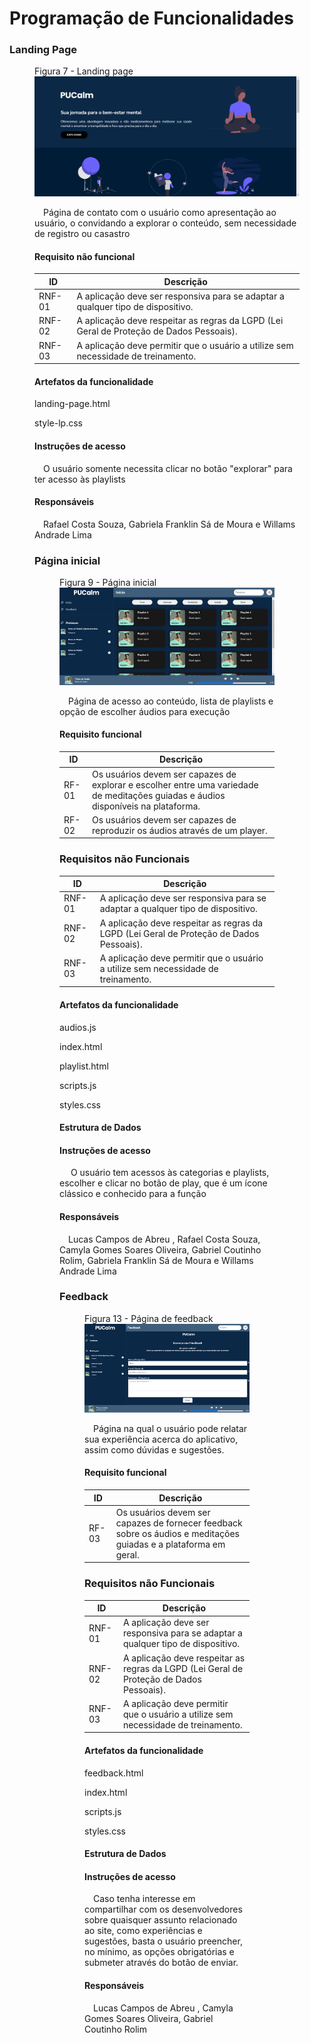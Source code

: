 # Programação de Funcionalidades

### Landing Page

<figure>
  <figcaption>Figura 7 - Landing page</figcaption>
  <img src="https://github.com/ICEI-PUC-Minas-PMV-ADS/pmv-ads-2023-2-e1-proj-web-t7-pucalm/blob/main/documentos/img/landingPage.jpg"
</figure>

&emsp;Página de contato com o usuário como apresentação ao usuário, o convidando a explorar o conteúdo, sem necessidade de registro ou casastro

#### Requisito não funcional 

|ID      | Descrição               
|--------|-------------------------
| RNF-01 |  A aplicação deve ser responsiva para se adaptar a qualquer tipo de dispositivo.                     
| RNF-02 |  A aplicação deve respeitar as regras da LGPD (Lei Geral de Proteção de Dados Pessoais).                    
| RNF-03 |  A aplicação deve permitir que o usuário a utilize sem necessidade de treinamento.                      

#### Artefatos da funcionalidade

landing-page.html

style-lp.css


#### Instruções de acesso

&emsp;O usuário somente necessita clicar no botão "explorar" para ter acesso às playlists


#### Responsáveis
&emsp;Rafael Costa Souza, Gabriela Franklin Sá de Moura e Willams Andrade Lima

### Página inicial

<figure>
  <figcaption>Figura 9 - Página inicial</figcaption>
  <img src="https://github.com/ICEI-PUC-Minas-PMV-ADS/pmv-ads-2023-2-e1-proj-web-t7-pucalm/blob/main/documentos/img/paginaInicial.jpg"
</figure>

&emsp;Página de acesso ao conteúdo, lista de playlists e opção de escolher áudios para execução

#### Requisito funcional 

|ID         | Descrição               
|-----------|-------------------------
| RF-01 |  Os usuários devem ser capazes de explorar e escolher entre uma variedade de meditações guiadas e áudios disponíveis na plataforma.                     
| RF-02 |  Os usuários devem ser capazes de reproduzir os áudios através de um player.     

### Requisitos não Funcionais

|ID      | Descrição               
|--------|-------------------------
| RNF-01 |  A aplicação deve ser responsiva para se adaptar a qualquer tipo de dispositivo.                     
| RNF-02 |  A aplicação deve respeitar as regras da LGPD (Lei Geral de Proteção de Dados Pessoais).                    
| RNF-03 |  A aplicação deve permitir que o usuário a utilize sem necessidade de treinamento.    
                   
#### Artefatos da funcionalidade

audios.js

index.html

playlist.html

scripts.js

styles.css


#### Estrutura de Dados

<script type="module" src="./playlist.js"></script>


#### Instruções de acesso

&emsp; O usuário tem acessos às categorias e playlists, escolher e clicar no botão de play, que é um ícone clássico e conhecido para a função


#### Responsáveis
&emsp;Lucas Campos de Abreu , Rafael Costa Souza, Camyla Gomes Soares Oliveira, Gabriel Coutinho Rolim, Gabriela Franklin Sá de Moura e Willams Andrade Lima

### Feedback

<figure>
  <figcaption>Figura 13 - Página de feedback </figcaption>
  <img src="https://github.com/ICEI-PUC-Minas-PMV-ADS/pmv-ads-2023-2-e1-proj-web-t7-pucalm/blob/main/documentos/img/paginaFeedback.png"
</figure>

&emsp;Página na qual o usuário pode relatar sua experiência acerca do aplicativo, assim como dúvidas e sugestões.

#### Requisito funcional 

|ID         | Descrição               
|-----------|-------------------------
| RF-03 |  Os usuários devem ser capazes de fornecer feedback sobre os áudios e meditações guiadas e a plataforma em geral.   


### Requisitos não Funcionais

|ID      | Descrição               
|--------|-------------------------
| RNF-01 |  A aplicação deve ser responsiva para se adaptar a qualquer tipo de dispositivo.                     
| RNF-02 |  A aplicação deve respeitar as regras da LGPD (Lei Geral de Proteção de Dados Pessoais).                    
| RNF-03 |  A aplicação deve permitir que o usuário a utilize sem necessidade de treinamento.                     

#### Artefatos da funcionalidade

feedback.html

index.html

scripts.js

styles.css


#### Estrutura de Dados

<form class="form" id="form" action="https://formspree.io/f/mleyzvob" method="POST"> 

#### Instruções de acesso

&emsp;Caso tenha interesse em compartilhar com os desenvolvedores sobre quaisquer assunto relacionado ao site, como experiências e sugestões, basta o usuário preencher, no mínimo, as opções obrigatórias e submeter através do botão de enviar.


#### Responsáveis
&emsp;Lucas Campos de Abreu , Camyla Gomes Soares Oliveira, Gabriel Coutinho Rolim
